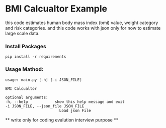 # BMI Calcualtor Example

this code estimates human body mass index (bmi) value, weight category and risk categories. and this code works with json only for now to estimate large scale data. 

### Install Packages
    pip install -r requirements

### Usage Mathod:
    usage: main.py [-h] [-i JSON_FILE]
    
    BMI Calcualtor

    optional arguments:
    -h, --help            show this help message and exit
    -i JSON_FILE, --json_file JSON_FILE
                            Load json File


** write only for coding evalution interview purpose **
